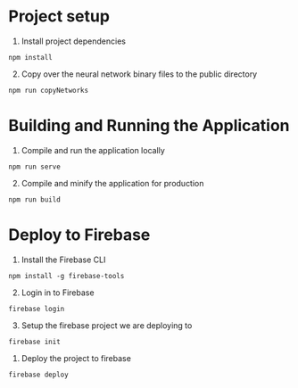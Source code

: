 # Project setup
1. Install project dependencies
```
npm install
```

2. Copy over the neural network binary files to the public directory
```
npm run copyNetworks
```

# Building and Running the Application
1. Compile and run the application locally
```
npm run serve
```

2. Compile and minify the application for production
```
npm run build
```


# Deploy to Firebase

1. Install the Firebase CLI

```
npm install -g firebase-tools
```

2. Login in to Firebase
```
firebase login
```

3. Setup the firebase project we are deploying to
```
firebase init
```

1. Deploy the project to firebase

```
firebase deploy
```

